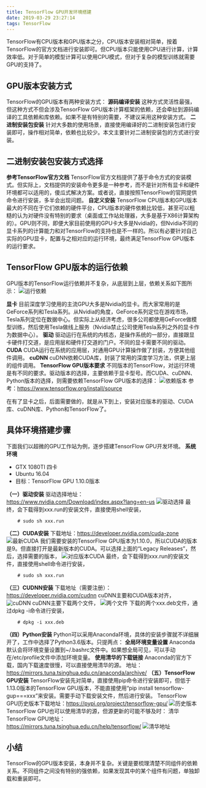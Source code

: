 ```yaml
---
title: TensorFlow GPU开发环境搭建
date: 2019-03-29 23:27:14
tags: TensorFlow 
---
```

TensorFlow有CPU版本和GPU版本之分，CPU版本安装相对简单，按着TensorFlow的官方文档进行安装即可。但CPU版本只能使用CPU进行计算，计算效率低。对于简单的模型计算可以使用CPU模式，但对于复杂的模型训练就需要GPU的支持了。
## GPU版本安装方式
TensorFlow的GPU版本有两种安装方式：
**源码编译安装**
这种方式灵活性最强，但这种方式不但会涉及TensorFlow GPU版本计算框架的依赖，还会牵扯到源码编译的工具依赖和库依赖。如果不是有特别的需要，不建议采用这种安装方式。
**二进制安装包安装**
针对大多数的使用场景，直接使用编译好的二进制安装包进行安装即可，操作相对简单，依赖也比较少。本文主要针对二进制安装包的方式进行安装。
## 二进制安装包安装方式选择
**参考TensorFlow官方文档**
TensorFlow官方文档提供了基于命令方式的安装模式。但实际上，文档提供的安装命令更多是一种参考，而不是针对所有显卡和硬件环境都可以适用的，傻瓜式解决方案。或者说，直接按照TensorFlow的官网提供命令进行安装，多半会出现问题。
**自定义安装**
TensorFlow CPU版本和GPU版本最大的不同在于它们依赖的硬件平台，CPU版本的硬件依赖比较低，甚至可以粗糙的认为对硬件没有特别的要求（桌面或工作站处理器，大多是基于X86计算架构的）。GPU则不同，即便大家目前使用的GPU卡大多是Nvidia的，但Nvidia不同的显卡系列的计算能力和对TensorFlow的支持也是不一样的。所以有必要针对自己实际的GPU显卡，配置与之相对应的运行环境，最终满足TensorFlow GPU版本的运行要求。
## TensorFlow GPU版本的运行依赖
GPU版本的TensorFlow运行依赖并不复杂，从底层到上层，依赖关系如下图所示：
![运行依赖](https://upload-images.jianshu.io/upload_images/4905018-e64598fdad6c2325.png?imageMogr2/auto-orient/strip%7CimageView2/2/w/1240)


**显卡**
目前深度学习使用的主流GPU大多是Nvidia的显卡。而大家常用的是GeForce系列和Tesla系列。从Nvidia的角度，GeForce系列定位在游戏市场，Tesla系列定位在数据中心。但实际上从经济考虑，很多公司都使用GeForce做模型训练，然后使用Tesla做线上服务（Nvidia禁止公司使用Tesla系列之外的显卡作为数据中心）。
**驱动**
驱动运行在系统的内核态，是操作系统的一部分，直接跟显卡硬件打交道，是应用层和硬件打交道的门户。不同的显卡需要不同的驱动。
**CUDA**
CUDA运行在系统的应用层，对通用GPU计算操作做了封装，方便其他组件调用。
**cuDNN**
cuDNN依赖CUDA库，封装了常用的深度学习方法，供更上层的组件调用。
**TensorFlow GPU版本要求**
不同版本的TensorFlow，对运行环境是有不同的要求。驱动版本的选择，主要依赖于显卡型号。而CUDA、cuDNN、Python版本的选择，则需要依赖TensorFlow GPU版本的选择：
![依赖版本](https://upload-images.jianshu.io/upload_images/4905018-726584ec5bee3647.png?imageMogr2/auto-orient/strip%7CimageView2/2/w/1240)
参考：https://www.tensorflow.org/install/source

在有了显卡之后，后面需要做的，就是从下到上，安装对应版本的驱动、CUDA库、cuDNN库、Python和TensorFlow了。
## 具体环境搭建步骤
下面我们以超微的GPU工作站为例，逐步搭建TensorFlow GPU开发环境。
**系统环境**
* GTX 1080TI 四卡
* Ubuntu 16.04
* 目标：TensorFlow GPU 1.10.0版本

**（一）驱动安装**
驱动选择地址：https://www.nvidia.com/Download/index.aspx?lang=en-us
![驱动选择](https://upload-images.jianshu.io/upload_images/4905018-7d32ed5c819f8dc7.png?imageMogr2/auto-orient/strip%7CimageView2/2/w/1240)
最终，会下载得到xxx.run的安装文件，直接使用shell安装，

        # sudo sh xxx.run

**（二）CUDA安装**
下载地址：https://developer.nvidia.com/cuda-zone
![最新CUDA](https://upload-images.jianshu.io/upload_images/4905018-4af061cba4cfd665.png?imageMogr2/auto-orient/strip%7CimageView2/2/w/1240)
我们需要安装的TensorFlow GPU版本为1.10.0，所以CUDA的版本是9。但直接打开是最新版本的CUDA。可以选择上面的“Legacy Releases”，然后，选择需要的版本，
![对应版本CUDA](https://upload-images.jianshu.io/upload_images/4905018-1dcf34269d5c370f.png?imageMogr2/auto-orient/strip%7CimageView2/2/w/1240)
最终，会下载得到xxx.run的安装文件，直接使用shell命令进行安装，

        # sudo sh xxx.run

**（三）CUDNN安装**
下载地址（需要注册）：https://developer.nvidia.com/cudnn
cuDNN主要和CUDA版本对齐，
![cuDNN](https://upload-images.jianshu.io/upload_images/4905018-b0030c20943724b2.png?imageMogr2/auto-orient/strip%7CimageView2/2/w/1240)
cuDNN主要下载两个文件，
![两个文件](https://upload-images.jianshu.io/upload_images/4905018-6933e5f4e092925b.png?imageMogr2/auto-orient/strip%7CimageView2/2/w/1240)
下载的两个xxx.deb文件，通过dpkg -i命令进行安装，

        # dpkg -i xxx.deb

**（四）Python安装**
Python可以采用Anaconda环境，具体的安装步骤就不详细展开了，工作中选择了Python3.6版本。只提两点：
**全局环境变量设置**
Anaconda默认会将环境变量设置到~/.bashrc文件中。如果想全局可见，可以手动在/etc/profile文件中添加环境变量。
**使用清华的下载链接**
Anaconda的官方下载，国内下载速度很慢，可以直接使用清华的源。
地址：https://mirrors.tuna.tsinghua.edu.cn/anaconda/archive/
**（五）TensorFlow GPU安装**
TensorFlow安装先对简单，直接使用pip命令进行安装即可，但低于1.13.0版本的TensorFlow GPU版本，不能直接使用“pip install tensorflow-gup===xxx”来安装。需要手动下载安装文件，然后进行安装。
TensorFlow GPU历史版本下载地址：https://pypi.org/project/tensorflow-gpu/
![历史版本](https://upload-images.jianshu.io/upload_images/4905018-8e91236a94f8f8a5.png?imageMogr2/auto-orient/strip%7CimageView2/2/w/1240)
TensorFlow GPU也可以使用清华的源，但源更新的可能不够及时：
清华TensorFlow GPU地址：https://mirrors.tuna.tsinghua.edu.cn/help/tensorflow/
![清华地址](https://upload-images.jianshu.io/upload_images/4905018-8d5ccc9b25aba2f3.png?imageMogr2/auto-orient/strip%7CimageView2/2/w/1240)
## 小结
TensorFlow的GPU版本安装，本身并不复杂。关键是要梳理清楚不同组件的依赖关系。不同组件之间没有特别的强依赖，如果发现其中的某个组件有问题，单独卸载和重装即可。

